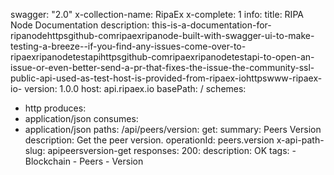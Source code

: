 swagger: "2.0"
x-collection-name: RipaEx
x-complete: 1
info:
  title: RIPA Node Documentation
  description: this-is-a-documentation-for-ripanodehttpsgithub-comripaexripanode-built-with-swagger-ui-to-make-testing-a-breeze--if-you-find-any-issues-come-over-to-ripaexripanodetestapihttpsgithub-comripaexripanodetestapi-to-open-an-issue-or-even-better-send-a-pr-that-fixes-the-issue-the-community-ssl-public-api-used-as-test-host-is-provided-from-ripaex-iohttpswww-ripaex-io-
  version: 1.0.0
host: api.ripaex.io
basePath: /
schemes:
- http
produces:
- application/json
consumes:
- application/json
paths:
  /api/peers/version:
    get:
      summary: Peers Version
      description: Get the peer version.
      operationId: peers.version
      x-api-path-slug: apipeersversion-get
      responses:
        200:
          description: OK
      tags:
      - Blockchain
      - Peers
      - Version